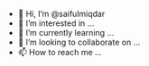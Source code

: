 - 👋 Hi, I’m @saifulmiqdar
- 👀 I’m interested in ...
- 🌱 I’m currently learning ...
- 💞️ I’m looking to collaborate on ...
- 📫 How to reach me ...

<!---
saifulmiqdar/saifulmiqdar is a ✨ special ✨ repository because its `README.md` (this file) appears on your GitHub profile.
You can click the Preview link to take a look at your changes.
--->
